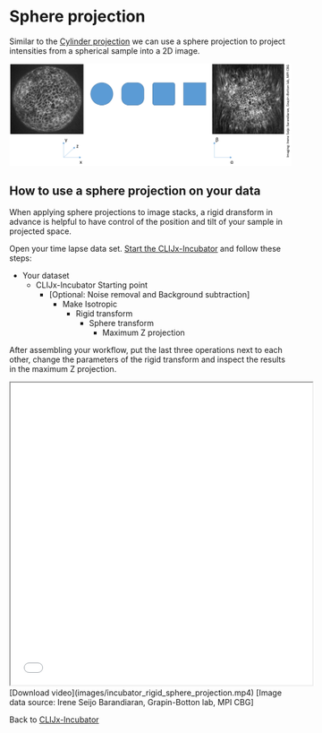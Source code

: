 # Sphere projection
Similar to the [Cylinder projection](https://clij.github.io/incubator/cylinder_projection) 
we can use a sphere projection to project intensities from a spherical sample into a 2D image. 

![Image](images/sphere_projection.png)

## How to use a sphere projection on your data
When applying sphere projections to image stacks, a rigid dransform in advance is helpful to have control of the position and tilt of your sample in projected space.

Open your time lapse data set. [Start the CLIJx-Incubator](https://clij.github.io/incubator/getting_started) and follow these steps:

* Your dataset
  * CLIJx-Incubator Starting point
    * [Optional: Noise removal and Background subtraction]
      * Make Isotropic
        * Rigid transform
          * Sphere transform
            * Maximum Z projection

After assembling your workflow, put the last three operations next to each other, change the parameters of the 
rigid transform and inspect the results in the maximum Z projection.

<iframe src="images/incubator_rigid_sphere_projection.mp4" width="540" height="540"></iframe>
[Download video](images/incubator_rigid_sphere_projection.mp4) 
[Image data source: Irene Seijo Barandiaran, Grapin-Botton lab, MPI CBG]

Back to [CLIJx-Incubator](https://clij.github.io/incubator)